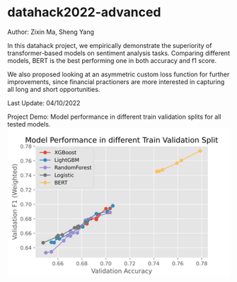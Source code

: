 # datahack2022-advanced

Author: Zixin Ma, Sheng Yang

In this datahack project, we empirically demonstrate the superiority of transformer-based models on sentiment analysis tasks. Comparing different models, BERT is the best performing one in both accuracy and f1 score.

We also proposed looking at an asymmetric custom loss function for further improvements, since financial practioners are more interested in capturing all long and short opportunities.

Last Update: 04/10/2022

Project Demo: Model performance in different train validation splits for all tested models.
![plot](fig/model_performance.png)
